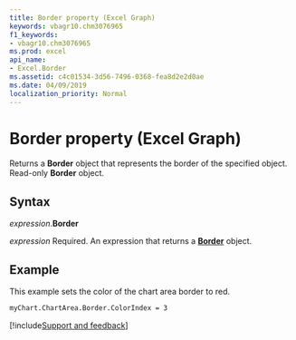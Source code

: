 ```yaml
---
title: Border property (Excel Graph)
keywords: vbagr10.chm3076965
f1_keywords:
- vbagr10.chm3076965
ms.prod: excel
api_name:
- Excel.Border
ms.assetid: c4c01534-3d56-7496-0368-fea8d2e2d0ae
ms.date: 04/09/2019
localization_priority: Normal
---
```



# Border property (Excel Graph)

Returns a **Border** object that represents the border of the specified object. Read-only **Border** object.

## Syntax

_expression_.**Border**

_expression_ Required. An expression that returns a **[Border](Excel.Border-graph-object.md)** object.


## Example

This example sets the color of the chart area border to red.

```vb
myChart.ChartArea.Border.ColorIndex = 3
```


[!include[Support and feedback](~/includes/feedback-boilerplate.md)]
